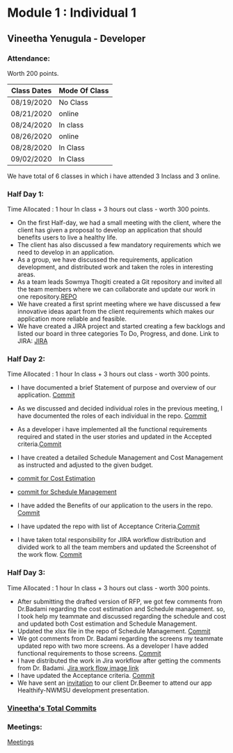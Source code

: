 # Module 1 : Individual 1

## Vineetha Yenugula - Developer

### Attendance:

Worth 200 points.

| Class Dates | Mode Of Class |
|----------|-------------|
| 08/19/2020 | No Class |
| 08/21/2020 | online |
| 08/24/2020 | In class |
| 08/26/2020 |  online |
| 08/28/2020 | In Class |
| 09/02/2020 | In Class |

We have total of 6 classes in which i have attended 3 Inclass and 3 online.   


### Half Day 1:

Time Allocated : 1 hour In class + 3 hours out class - worth 300 points.  
- On the first Half-day, we had a small meeting with the client, where the client has given a proposal to develop an application that should benefits users to live a healthy life. 
- The client has also discussed a few mandatory requirements which we need to develop in an application.
- As a group, we have discussed the requirements, application development, and distributed work and taken the roles in interesting areas.
- As a team leads Sowmya Thogiti created a Git repository and invited all the team members where we can collaborate and update our work in one repository.[REPO](https://github.com/sowmyathogiti/Healthify-NWMSU)
- We have created a first sprint meeting where we have discussed a few innovative ideas apart from the client requirements which makes our application more reliable and          feasible.
- We have created a JIRA project and started creating a few backlogs and listed our board in three categories To Do, Progress, and done.
  Link to JIRA: [JIRA](https://sowmyathogiti27.atlassian.net/jira/software/projects/HN/boards/2)

### Half Day 2:


Time Allocated : 1 hour In class + 3 hours out class - worth 300 points.
- I have documented a brief Statement of purpose and overview of our application. [Commit](https://github.com/sowmyathogiti/Healthify-NWMSU/commit/3121e14091b342a2fae070387630b465c759ac43)
- As we discussed and decided individual roles in the previous meeting, I have documented the roles of each individual in the repo. [Commit](https://github.com/sowmyathogiti/Healthify-NWMSU/commit/3121e14091b342a2fae070387630b465c759ac43)
- As a developer i have implemented all the functional requirements required and stated in the user stories and updated in the Accepted criteria.[Commit](https://github.com/sowmyathogiti/Healthify-NWMSU/commit/a30e82519dbe6d43a3691c6e9d1292960f656e51)
- I have created a detailed Schedule Management and Cost Management as instructed and adjusted to the given budget.
- [commit for Cost Estimation](https://github.com/sowmyathogiti/Healthify-NWMSU/commit/651bf31c2d55a7f740a240e4a4aede89db56f9be)

- [commit for Schedule Management](https://github.com/sowmyathogiti/Healthify-NWMSU/commit/0f1bec24bd8f17a496d53b2e326bcc8e60e8aa9c)
- I have added the Benefits of our application to the users in the repo. [Commit](https://github.com/sowmyathogiti/Healthify-NWMSU/commit/3121e14091b342a2fae070387630b465c759ac43)
- I have updated the repo with list of Acceptance Criteria.[Commit](https://github.com/sowmyathogiti/Healthify-NWMSU/commit/a30e82519dbe6d43a3691c6e9d1292960f656e51)
- I have taken total responsibility for JIRA workflow distribution and divided work to all the team members and updated the Screenshot of the work flow. [Commit](https://github.com/sowmyathogiti/Healthify-NWMSU/commit/1dcb648fa002b7b8edf06ddc132a89d9a18b63a7)


### Half Day 3:

Time Allocated : 1 hour In class + 3 hours out class - worth 300 points.
- After submitting the drafted version of RFP, we got few comments from Dr.Badami regarding the cost estimation and Schedule management. so, I took help my teammate and discussed regarding the schedule and cost and updated both Cost estimation and Schedule Management.
- Updated the xlsx file in the repo of Schedule Management. [Commit](https://github.com/sowmyathogiti/Healthify-NWMSU/commit/8c09072fcc61e51d55337d3b50d88152af1070b9)
- We got comments from Dr. Badami regarding the screens my teammate updated repo with two more screens. As a developer I have added functional requirements to those screens.
  [Commit](https://github.com/sowmyathogiti/Healthify-NWMSU/commit/11d271cab483a66653c864c2ace1f25505896b91)
- I have distributed the work in Jira workflow after getting the comments from Dr. Badami. [Jira work flow image link](https://github.com/sowmyathogiti/Healthify-NWMSU/blob/master/Jira/Screenshot%20(5).png)
- I have updated the Acceptance criteria. [Commit](https://github.com/sowmyathogiti/Healthify-NWMSU/commit/11d271cab483a66653c864c2ace1f25505896b91)
- We have sent an [invitation](https://github.com/sowmyathogiti/Healthify-NWMSU/blob/master/Contributions/Invitation%20to%20Dr.Beemer) to our client Dr.Beemer to attend our app Healthify-NWMSU development presentation. 

### [Vineetha's Total Commits](https://github.com/sowmyathogiti/Healthify-NWMSU/commits?author=vineetha1996)

### Meetings:

[Meetings](https://github.com/sowmyathogiti/Healthify-NWMSU/blob/master/Contributions/meetings)




